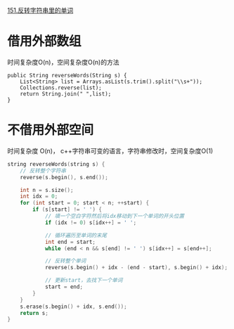 [151.反转字符串里的单词](https://leetcode-cn.com/problems/reverse-words-in-a-string/)
# 借用外部数组
时间复杂度O(n)，空间复杂度O(n)的方法
```
public String reverseWords(String s) {
    List<String> list = Arrays.asList(s.trim().split("\\s+"));
    Collections.reverse(list);
    return String.join(" ",list);
}
```
# 不借用外部空间
时间复杂度 O(n)， c++字符串可变的语言，字符串修改时，空间复杂度O(1) 
```c++
string reverseWords(string s) {
    // 反转整个字符串
    reverse(s.begin(), s.end());

    int n = s.size();
    int idx = 0;
    for (int start = 0; start < n; ++start) {
        if (s[start] != ' ') {
            // 填一个空白字符然后将idx移动到下一个单词的开头位置
            if (idx != 0) s[idx++] = ' ';

            // 循环遍历至单词的末尾
            int end = start;
            while (end < n && s[end] != ' ') s[idx++] = s[end++];

            // 反转整个单词
            reverse(s.begin() + idx - (end - start), s.begin() + idx);

            // 更新start，去找下一个单词
            start = end;
        }
    }
    s.erase(s.begin() + idx, s.end());
    return s;
}
```
